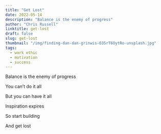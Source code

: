 ```yaml
---
title: "Get Lost"
date: 2022-05-14
description: "Balance is the enemy of progress"
author: "Chris Russell"
linktitle: get-lost
draft: false
slug: get-lost
thumbnail: "/img/finding-dan-dan-grinwis-O35rT6OytRo-unsplash.jpg"
tags:
  - work ethic
  - motivation
  - success
---
```


Balance is the enemy of progress

You can’t do it all

But you can have it all

Inspiration expires

So start building

And get lost